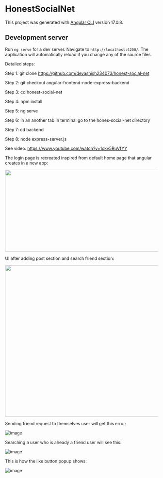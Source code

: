 # HonestSocialNet

This project was generated with [Angular CLI](https://github.com/angular/angular-cli) version 17.0.8.

## Development server

Run `ng serve` for a dev server. Navigate to `http://localhost:4200/`. The application will automatically reload if you change any of the source files.

Detailed steps:

Step 1: git clone https://github.com/devashish234073/honest-social-net

Step 2: git checkout angular-frontend-node-express-backend

Step 3: cd honest-social-net

Step 4: npm install

Step 5: ng serve

Step 6: In an another tab in terminal go to the hones-social-net directory

Step 7: cd backend

Step 8: node express-server.js

See video: https://www.youtube.com/watch?v=1ckv5RuVfYY

The login page is recreated inspired from default home page that angular creates in a new app:

<img src="https://github.com/devashish234073/honest-social-net/assets/20777854/4e3b5479-47ff-44b7-be9b-94d129c10670" width="600" height="270">

UI after adding post section and search friend section:

<img src="https://github.com/devashish234073/honest-social-net/assets/20777854/57ade9af-1a57-441e-a3b5-598440eb6ea4" width="600" height="500">


Sending friend request to themselves user will get this error:

![image](https://github.com/devashish234073/honest-social-net/assets/20777854/03aa4343-c415-45e6-8a45-d5249a2df666)

Searching a user who is already a friend user will see this:

![image](https://github.com/devashish234073/honest-social-net/assets/20777854/e8b6bf31-ca1d-469d-8150-20721e18c43a)

This is how the like button popup shows:

![image](https://github.com/devashish234073/honest-social-net/assets/20777854/d8cc7cbd-fa2b-4266-8552-7e7834cd131f)





